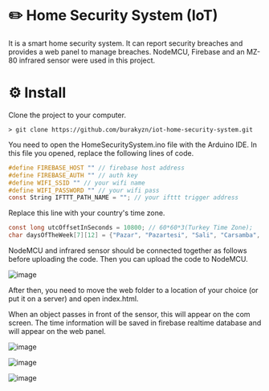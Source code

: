 # ✏️ Home Security System (IoT)

It is a smart home security system. It can report security breaches and provides a web panel to manage breaches.
NodeMCU, Firebase and an MZ-80 infrared sensor were used in this project.

# ⚙️ Install

Clone the project to your computer.
```
> git clone https://github.com/burakyzn/iot-home-security-system.git
```

You need to open the HomeSecuritySystem.ino file with the Arduino IDE.
In this file you opened, replace the following lines of code.
``` c
#define FIREBASE_HOST "" // firebase host address
#define FIREBASE_AUTH "" // auth key
#define WIFI_SSID "" // your wifi name
#define WIFI_PASSWORD "" // your wifi pass
const String IFTTT_PATH_NAME = ""; // your ifttt trigger address
```

Replace this line with your country's time zone.
```c
const long utcOffsetInSeconds = 10800; // 60*60*3(Turkey Time Zone);
char daysOfTheWeek[7][12] = {"Pazar", "Pazartesi", "Sali", "Carsamba", "Persembe", "Cuma", "Cumartesi"};
```

NodeMCU and infrared sensor should be connected together as follows before uploading the code. Then you can upload the code to NodeMCU.

![image](https://user-images.githubusercontent.com/44683436/120934812-7d40da00-c708-11eb-834c-bc0ffa854fa4.png)

After then, you need to move the web folder to a location of your choice (or put it on a server) and open index.html.

When an object passes in front of the sensor, this will appear on the com screen. The time information will be saved in firebase realtime database and will appear on the web panel.

![image](https://user-images.githubusercontent.com/44683436/120935052-a3b34500-c709-11eb-9ebf-be69969157c9.png)

![image](https://user-images.githubusercontent.com/44683436/120935095-ccd3d580-c709-11eb-9251-d378cc91bea7.png)

![image](https://user-images.githubusercontent.com/44683436/120934985-6484f400-c709-11eb-884a-1b0639c6021a.png)
